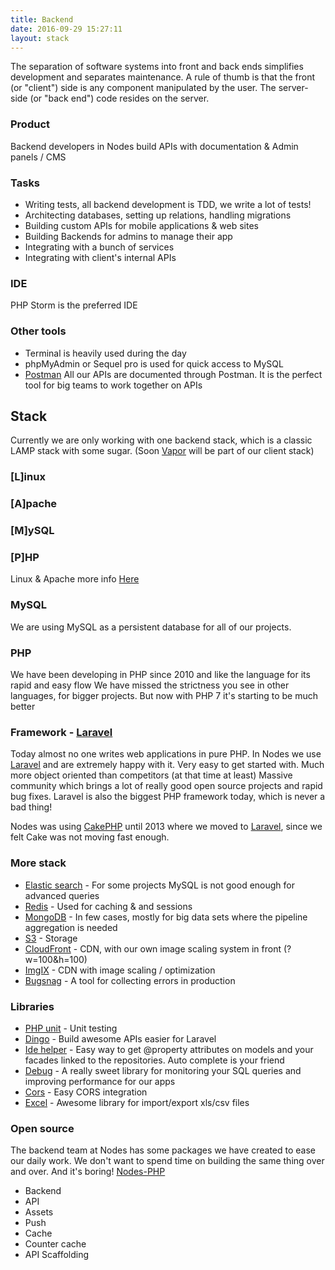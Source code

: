 ```yaml
---
title: Backend
date: 2016-09-29 15:27:11
layout: stack
---
```

The separation of software systems into front and back ends simplifies development and separates maintenance. A rule of thumb is that the front (or "client") side is any component manipulated by the user. The server-side (or "back end") code resides on the server.

### Product
Backend developers in Nodes build APIs with documentation & Admin panels / CMS 

### Tasks
 - Writing tests, all backend development is TDD, we write a lot of tests!
 - Architecting databases, setting up relations, handling migrations
 - Building custom APIs for mobile applications & web sites
 - Building Backends for admins to manage their app
 - Integrating with a bunch of services
 - Integrating with client's internal APIs

### IDE
PHP Storm is the preferred IDE

### Other tools
 - Terminal is heavily used during the day
 - phpMyAdmin or Sequel pro is used for quick access to MySQL
 - [Postman](https://www.getpostman.com/) All our APIs are documented through Postman. It is the perfect tool for big teams to work together on APIs

## Stack

Currently we are only working with one backend stack, which is a classic LAMP stack with some sugar.
(Soon [Vapor](https://vapor.codes/) will be part of our client stack)

### [L]inux
### [A]pache
### [M]ySQL
### [P]HP

Linux & Apache more info [Here](https://engineering.nodesagency.com/our-stacks/operations/)

### MySQL

We are using MySQL as a persistent database for all of our projects. 

### PHP 

We have been developing in PHP since 2010 and like the language for its rapid and easy flow
We have missed the strictness you see in other languages, for bigger projects. But now with PHP 7 it's starting to be much better

### Framework - [Laravel](https://laravel.com/)

Today almost no one writes web applications in pure PHP.
In Nodes we use [Laravel](https://laravel.com/) and are extremely happy with it. Very easy to get started with. Much more object oriented than competitors (at that time at least) 
Massive community which brings a lot of really good open source projects and rapid bug fixes.
Laravel is also the biggest PHP framework today, which is never a bad thing!
 
Nodes was using [CakePHP](http://cakephp.org/) until 2013 where we moved to [Laravel](https://laravel.com/), since we felt Cake was not moving fast enough.  

### More stack
 - [Elastic search](https://www.elastic.co/) - For some projects MySQL is not good enough for advanced queries
 - [Redis](http://redis.io/) - Used for caching & and sessions 
 - [MongoDB](https://www.mongodb.com/) - In few cases, mostly for big data sets where the pipeline aggregation is needed
 - [S3](https://aws.amazon.com/documentation/s3/) - Storage
 - [CloudFront](https://aws.amazon.com/cloudfront/) - CDN, with our own image scaling system in front (?w=100&h=100)
 - [ImgIX](https://http://imgix.com/) - CDN with image scaling / optimization 
 - [Bugsnag](https://bugsnag.com/) - A tool for collecting errors in production 

### Libraries
 - [PHP unit](https://phpunit.de/) - Unit testing
 - [Dingo](https://github.com/dingo/api) - Build awesome APIs easier for Laravel
 - [Ide helper](https://github.com/barryvdh/laravel-ide-helper) - Easy way to get @property attributes on models and your facades linked to the repositories. Auto complete is your friend
 - [Debug](https://github.com/orchestral/debug) - A really sweet library for monitoring your SQL queries and improving performance for our apps
 - [Cors](https://github.com/barryvdh/laravel-cors) - Easy CORS integration
 - [Excel](https://github.com/Maatwebsite/Laravel-Excel) - Awesome library for import/export xls/csv files
 
### Open source
The backend team at Nodes has some packages we have created to ease our daily work. We don't want to spend time on building the same thing over and over. And it's boring!
[Nodes-PHP](https://github.com/orgs/nodes-php/)

 - Backend
 - API
 - Assets
 - Push
 - Cache
 - Counter cache
 - API Scaffolding

